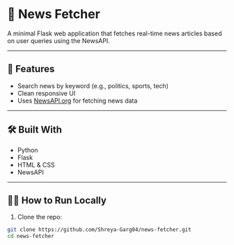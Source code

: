 # 📰 News Fetcher

A minimal Flask web application that fetches real-time news articles based on user queries using the NewsAPI.

---

## 🚀 Features
- Search news by keyword (e.g., politics, sports, tech)
- Clean responsive UI
- Uses [NewsAPI.org](https://newsapi.org/) for fetching news data

---

## 🛠️ Built With
- Python
- Flask
- HTML & CSS
- NewsAPI

---

## 🧑‍💻 How to Run Locally

1. Clone the repo:
```bash
git clone https://github.com/Shreya-Garg04/news-fetcher.git
cd news-fetcher

